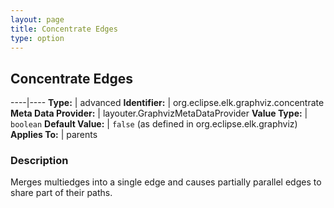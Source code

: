 ```yaml
---
layout: page
title: Concentrate Edges
type: option
---
```

## Concentrate Edges

----|----
**Type:** | advanced
**Identifier:** | org.eclipse.elk.graphviz.concentrate
**Meta Data Provider:** | layouter.GraphvizMetaDataProvider
**Value Type:** | `boolean`
**Default Value:** | `false` (as defined in org.eclipse.elk.graphviz)
**Applies To:** | parents


### Description
Merges multiedges into a single edge and causes partially parallel edges to share part of their paths.


